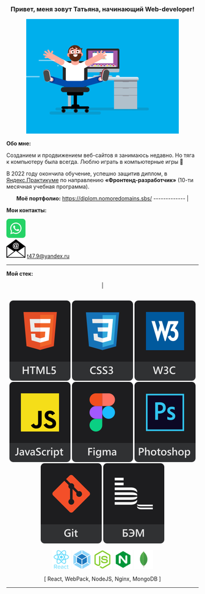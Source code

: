 <div align="center">
  
### Привет, меня зовут Татьяна, начинающий Web-developer!   
</div>

<p align="center"><a href="#_"><img src="https://github.com/vedy22/vedy22/blob/main/screens/ce694f560636dffcf42ecf40d4f2f962.gif" height="300"></a></p>

**Обо мне:**

Созданием и продвижением веб-сайтов я занимаюсь недавно. Но тяга к компьютеру была всегда. Люблю играть в компьютерные игры 🤩

В 2022 году окончила обучение, успешно защитив диплом, в [Яндекс.Практикуме](https://practicum.yandex.ru/web/ "Сервис онлайн-образования от Яндекса") по направлению **&laquo;Фронтенд-разработчик&raquo;** (10-ти месячная учебная программа).


<div align="center">
  
**Моё портфолио:** https://diplom.nomoredomains.sbs/
------------- |
  
</div>

**Мои контакты:**

<a href="https://wa.me/79035559470"><img src="https://github.com/vedy22/vedy22/blob/main/icons/whatsapp-svgrepo-com.svg" alt="WhatsApp" height="50"></a>                                            
<img src="https://github.com/vedy22/vedy22/blob/main/icons/opened-email-envelope_icon-icons.com_70656.svg" alt="Почта" height="50"> t47.9@yandex.ru

---

**Мой стек:**

<div align="center">
  

|<br><br><p align="center">[<img src="https://github.com/vedy22/vedy22/blob/main/icons/html5-new.svg" alt="HTML5" title="HTML5">](#_) [<img src="https://github.com/vedy22/vedy22/blob/main/icons/css3-new.svg" alt="CSS3" title="CSS3">](#_) [<img src="https://github.com/vedy22/vedy22/blob/main/icons/w3c-new.svg" alt="W3C Validator" title="Валидная кроссбраузерная вёрстка">](#_) [<img src="https://github.com/vedy22/vedy22/blob/main/icons/js-new.svg" alt="JavaScript" title="JavaScript">](#_) [<img src="https://github.com/vedy22/vedy22/blob/main/icons/figma-new.svg" alt="Figma" title="Figma">](#_) [<img src="https://github.com/vedy22/vedy22/blob/main/icons/photoshop-new.svg" alt="Adobe Photoshop" title="Adobe Photoshop">](#_) [<img src="https://github.com/vedy22/vedy22/blob/main/icons/git-new.svg" alt="Git" title="Git">](#_) [<img src="https://github.com/vedy22/vedy22/blob/main/icons/bem-new.svg" alt="Методолгия БЭМ" title="Методология БЭМ">](#_)</p><p align="center">[<img src="https://github.com/vedy22/vedy22/blob/main/icons/react.svg" alt="React" title="React" height="50">](#_) [<img src="https://github.com/vedy22/vedy22/blob/main/icons/webpack.svg" alt="WebPack" title="WebPack" height="50">](#_) [<img src="https://github.com/vedy22/vedy22/blob/main/icons/nodejs.svg" alt="NodeJS" title="NodeJS" height="50">](#_) [<img src="https://github.com/vedy22/vedy22/blob/main/icons/nginx.svg" alt="Nginx" title="Nginx" height="50">](#_) [<img src="https://github.com/vedy22/vedy22/blob/main/icons/mongo.svg" alt="Mongo BD" title="Mongo BD" height="50">](#_) <p align="center">[ React, WebPack, NodeJS, Nginx, MongoDB ]</p></p>
  
</div>

---
 
